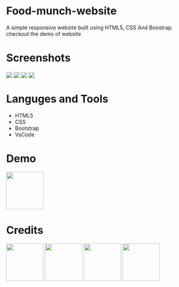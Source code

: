 # Food-munch-website
A simple responsive website built using HTML5, CSS And Boostrap. checkout the demo of website

# Screenshots

<img align="center" src="https://telegra.ph/file/708638cd216293f687e75.png" w="100">
<img align="center" src="https://telegra.ph/file/45df07be9a63d06f63599.png" w="100">
<img align="center" src="https://telegra.ph/file/56b9e57014e9e2ac7e399.png" w="100">
<img align="center" src="https://telegra.ph/file/b004f80081843e44f3d26.png" w="100">


# Languges and Tools

- HTML5
- CSS
- Bootstrap
- VsCode

# Demo
<p><a href="http://foodmunchamol.ccbp.tech"> <img src="https://img.shields.io/badge/Click%20Here-black?style=for-the-badge" width="100""/></a></p>

# Credits
  <a href="https://github.com/AmolAdhude/AmolAdhude"><img src="https://img.shields.io/badge/GitHub-100000?style=for-the-badge&logo=github&logoColor=white" width="100"/></a>
  <img src="https://img.shields.io/badge/HTML5-E34F26?style=for-the-badge&logo=html5&logoColor=white" width="100"/>
  <img src="https://img.shields.io/badge/CSS3-1572B6?style=for-the-badge&logo=css3&logoColor=white" width="100"/>
  <img src="https://img.shields.io/badge/Bootstrap-563D7C?style=for-the-badge&logo=bootstrap&logoColor=white" width="100"/>
  
  
